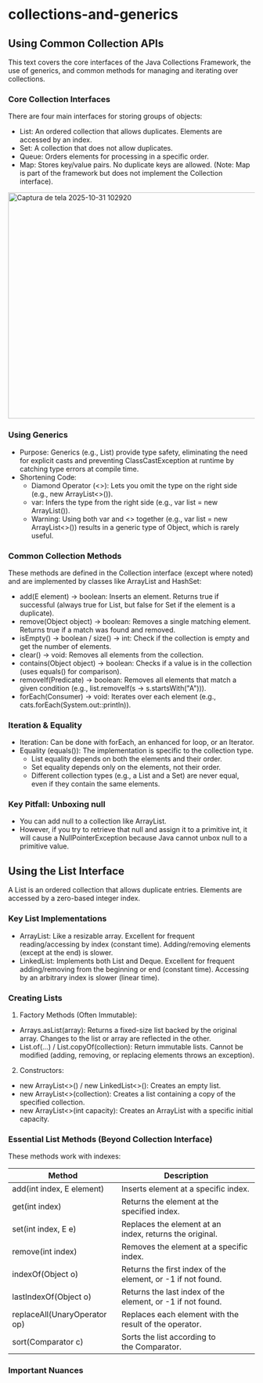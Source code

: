 # collections-and-generics

## Using Common Collection APIs
This text covers the core interfaces of the Java Collections Framework, the use of generics, and common methods for managing and iterating over collections.

### Core Collection Interfaces

There are four main interfaces for storing groups of objects:

- List: An ordered collection that allows duplicates. Elements are accessed by an index.
- Set: A collection that does not allow duplicates.
- Queue: Orders elements for processing in a specific order.
- Map: Stores key/value pairs. No duplicate keys are allowed. (Note: Map is part of the framework but does not implement the Collection interface).

<img width="1070" height="461" alt="Captura de tela 2025-10-31 102920" src="https://github.com/user-attachments/assets/eb2a3c7a-4969-432f-93d3-366b4cad363e" />

### Using Generics

- Purpose: Generics (e.g., List<String>) provide type safety, eliminating the need for explicit casts and preventing ClassCastException at runtime by catching type errors at compile time.
- Shortening Code:
   - Diamond Operator (<>): Lets you omit the type on the right side (e.g., new ArrayList<>()).
   - var: Infers the type from the right side (e.g., var list = new ArrayList<Integer>()).
   - Warning: Using both var and <> together (e.g., var list = new ArrayList<>()) results in a generic type of Object, which is rarely useful.

 ### Common Collection Methods

 These methods are defined in the Collection interface (except where noted) and are implemented by classes like ArrayList and HashSet:

 - add(E element) → boolean: Inserts an element. Returns true if successful (always true for List, but false for Set if the element is a duplicate).
- remove(Object object) → boolean: Removes a single matching element. Returns true if a match was found and removed.
- isEmpty() → boolean / size() → int: Check if the collection is empty and get the number of elements.
- clear() → void: Removes all elements from the collection.
- contains(Object object) → boolean: Checks if a value is in the collection (uses equals() for comparison).
- removeIf(Predicate) → boolean: Removes all elements that match a given condition (e.g., list.removeIf(s -> s.startsWith("A"))).
- forEach(Consumer) → void: Iterates over each element (e.g., cats.forEach(System.out::println)).

### Iteration & Equality

- Iteration: Can be done with forEach, an enhanced for loop, or an Iterator.
- Equality (equals()): The implementation is specific to the collection type.
   - List equality depends on both the elements and their order.
   - Set equality depends only on the elements, not their order.
   - Different collection types (e.g., a List and a Set) are never equal, even if they contain the same elements.

 ### Key Pitfall: Unboxing null

 - You can add null to a collection like ArrayList<Integer>.
- However, if you try to retrieve that null and assign it to a primitive int, it will cause a NullPointerException because Java cannot unbox null to a primitive value.

## Using the List Interface

A List is an ordered collection that allows duplicate entries. Elements are accessed by a zero-based integer index.

### Key List Implementations

- ArrayList: Like a resizable array. Excellent for frequent reading/accessing by index (constant time). Adding/removing elements (except at the end) is slower.
- LinkedList: Implements both List and Deque. Excellent for frequent adding/removing from the beginning or end (constant time). Accessing by an arbitrary index is slower (linear time).

### Creating Lists

1. Factory Methods (Often Immutable):

- Arrays.asList(array): Returns a fixed-size list backed by the original array. Changes to the list or array are reflected in the other.
- List.of(...) / List.copyOf(collection): Return immutable lists. Cannot be modified (adding, removing, or replacing elements throws an exception).

2. Constructors:

- new ArrayList<>() / new LinkedList<>(): Creates an empty list.
- new ArrayList<>(collection): Creates a list containing a copy of the specified collection.
- new ArrayList<>(int capacity): Creates an ArrayList with a specific initial capacity.

### Essential List Methods (Beyond Collection Interface)

These methods work with indexes:

Method | Description
-- | --
add(int index, E element) | Inserts element at a specific index.
get(int index) | Returns the element at the specified index.
set(int index, E e) | Replaces the element at an index, returns the original.
remove(int index) | Removes the element at a specific index.
indexOf(Object o) | Returns the first index of the element, or -1 if not found.
lastIndexOf(Object o) | Returns the last index of the element, or -1 if not found.
replaceAll(UnaryOperator op) | Replaces each element with the result of the operator.
sort(Comparator c) | Sorts the list according to the Comparator.

### Important Nuances















